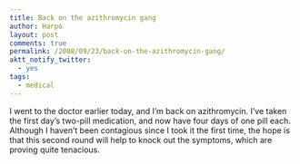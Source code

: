 ```yaml
---
title: Back on the azithromycin gang
author: Harpo
layout: post
comments: true
permalink: /2008/09/23/back-on-the-azithromycin-gang/
aktt_notify_twitter:
  - yes
tags:
  - medical
---
```

I went to the doctor earlier today, and I&#8217;m back on azithromycin. I&#8217;ve taken the first day&#8217;s two-pill medication, and now have four days of one pill each. Although I haven&#8217;t been contagious since I took it the first time, the hope is that this second round will help to knock out the symptoms, which are proving quite tenacious.